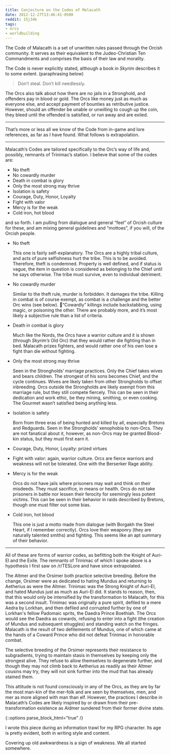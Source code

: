 ```yaml
---
title: Conjecture on the Codes of Malacath
date: 2012-12-27T13:46:41-0500
reddit: 15j34k
tags:
- orcs
- worldbuilding
---
```


The Code of Malacath is a set of unwritten rules passed through the Orcish
community. It serves as their equivalent to the Judeo-Christian Ten Commandments
and comprises the basis of their law and morality.

The Code is never explicitly stated, although a book in *Skyrim* describes it to
some extent. (paraphrasing below)

> Don’t steal. Don’t kill needlessly.

The Orcs also talk about how there are no jails in a Stronghold, and offenders
pay in blood or gold. The Orcs like money just as much as everyone else, and
accept payment of bounties as retributive justice. However, should an offender
be unable or unwilling to cough up the coin, they bleed until the offended is
satisfied, or run away and are exiled.

____

That’s more or less all we know of the Code from in-game and lore references, as
far as I have found. What follows is extrapolation.

____

Malacath’s Codes are tailored specifically to the Orc’s way of life and,
possibly, remnants of Trinimac’s station. I believe that some of the codes are:

- No theft
- No cowardly murder
- Death in combat is glory
- Only the most strong may thrive
- Isolation is safety
- Courage, Duty, Honor, Loyalty
- Fight with valor
- Mercy is for the weak
- Cold iron, hot blood

and so forth. I am pulling from dialogue and general “feel” of Orcish culture
for these, and am mixing general guidelines and “mottoes”, if you will, of the
Orcish people.

- No theft

    This one is fairly self-explanatory. The Orcs are a highly tribal culture,
    and acts of pure selfishness hurt the tribe. This is to be avoided.
    Therefore, theft is condemned. Property is well defined, and if status is
    vague, the item in question is considered as belonging to the Chief until he
    says otherwise. The tribe must survive, even to individual detriment.

- No cowardly murder

    Similar to the theft rule, murder is forbidden. It damages the tribe.
    Killing in combat is of course exempt, as combat is a challenge and the
    better Orc wins (see below). 𠇊“Cowardly” killings include backstabbing, using
    magic, or poisoning the other. There are probably more, and it’s most likely
    a subjective rule than a list of criteria.

- Death in combat is glory

    Much like the Nords, the Orcs have a warrior culture and it is shown
    (through *Skyrim’s* Old Orc) that they would rather die fighting than in
    bed. Malacath prizes fighters, and would rather one of his own lose a fight
    than die without fighting.

- Only the most strong may thrive

    Seen in the Strongholds’ marriage practices. Only the Chief takes wives and
    bears children. The strongest of his sons becomes Chief, and the cycle
    continues. Wives are likely taken from other Strongholds to offset
    inbreeding. Orcs outside the Strongholds are likely exempt from this
    marriage rule, but they still compete fiercely. This can be seen in their
    dedication and work ethic, be they mining, smithing, or even cooking. The
    Gourmet wasn’t satisfied being anything less.

- Isolation is safety

    Born from three eras of being hunted and killed by all, especially Bretons
    and Redguards. Seen in the Strongholds’ xenophobia to non-Orcs. They are not
    fanatical about it, however, as non-Orcs may be granted Blood-kin status,
    but they must first earn it.

- Courage, Duty, Honor, Loyalty: prized virtues

- Fight with valor: again, warrior culture. Orcs are fierce warriors and
weakness will not be tolerated. One with the Berserker Rage ability.

- Mercy is for the weak

    Orcs do not have jails where prisoners may wait and think on their misdeeds.
    They must sacrifice, in means or health. Orcs do not take prisoners in
    battle nor lessen their ferocity for seemingly less potent victims. This can
    be seen in their behavior in raids described by Bretons, though one must
    filter out some bias.

- Cold iron, hot blood

    This one is just a motto made from dialogue (with Borgakh the Steel Heart,
    if I remember correctly). Orcs love their weaponry (they are naturally
    talented smiths) and fighting. This seems like an apt summary of their
    behavior.

____

All of these are forms of warrior codes, as befitting both the Knight of Auri-El
and the Exile. The remnants of Trinimac of which I spoke above is a hypothesis I
first saw on /r/TESLore and have since extrapolated.

The Altmer and the Orsimer both practice selective breeding. Before the change,
Orsimer were as dedicated to hating Mundus and returning to Aetherius as were
the Altmer. Trinimac was the Strong Knight of Auri-El, and hated Mundus just as
much as Auri-El did. It stands to reason, then, that this would only be
intensified by the transformation to Malacath, for this was a second insult.
Trinimac was originally a pure spirit, defiled to a mere Aedra by Lorkhan, and
then defiled and corrupted further by one of Lorkhan's fellow Padomaic sprits,
the Daedra Prince Boethiah. The Orcs would see the Daedra as cowards, refusing
to enter into a fight (the creation of Mundus and subsequent struggles) and
standing watch on the fringes. Malacath is the result of two defilements of
Mundus, one of which came at the hands of a Coward Prince who did not defeat
Trinimac in honorable combat.

The selective breeding of the Orsimer represents their resistance to
subgradients, trying to maintain stasis in themselves by keeping only the
strongest alive. They refuse to allow themselves to degenerate further, and
though they may not climb back to Aetherius as readily as their Altmer cousins
may try, they will not sink further into the mud that has already stained them.

This attitude is not found consciously in any of the Orcs, as they are by far
the most man-kin of the mer-folk and are seen by themselves, men, and mer as
more aligned with man than elf. However, the practices I describe in
Malacath’s Codes are likely inspired by or drawn from their pre-transformation
existence as Aldmer sundered from their former divine state.

{::options parse_block_html="true" /}
<aside id="about-text">
I wrote this piece during an information trawl for my RPG character. Its age is
pretty evident, both in writing style and content.

Covering up old awkwardness is a sign of weakness. We all started somewhere.
</aside>
